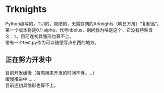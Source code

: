 <!--
 * @Author: FunctionSir
 * @Date: 2021-09-11 21:41:38
 * @LastEditTime: 2021-11-13 23:08:19
 * @LastEditors: FunctionSir
 * @Description: 
 * @FilePath: /Trknights/README.md
-->
# Trknights
Python编写的，TUI的，简陋的，无需联网的Arknights（明日方舟）“复制品”。<br>
第一个版本将是0.1-alpha，代号nbplus，别问我为啥是这个，它没有特殊含义：）。目前连初具雏形也算不上。<br>
带有一个test.py作为可以随便写点东西的地方。<br>
## 正在努力开发中
目前开发缓慢（每周用来开发的时间不够……）<br>
缓慢推进中……<br>
目前连初具雏形也算不上。<br>